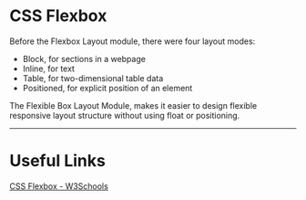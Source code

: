 # CSS Flexbox

Before the Flexbox Layout module, there were four layout modes:

 - Block, for sections in a webpage
 - Inline, for text
 - Table, for two-dimensional table data
 - Positioned, for explicit position of an element

The Flexible Box Layout Module, makes it easier to design flexible responsive layout structure without using float or positioning.

---

# Useful Links

[CSS Flexbox - W3Schools](https://www.w3schools.com/Css/css3_flexbox.asp)
